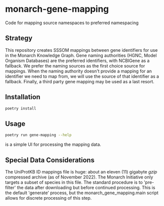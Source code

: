# monarch-gene-mapping

Code for mapping source namespaces to preferred namespacing

## Strategy

This repository creates SSSOM mappings between gene identifiers for use in the Monarch Knowledge Graph. Gene naming authorities (HGNC, Model Organism Databases) are the preferred identifiers, with NCBIGene as a fallback. We prefer the naming sources as the first choice source for mappings. When the naming authority doesn't provide a mapping for an identifier we need to map from, we will use the source of that identifier as a fallback. Finally, a third party gene mapping may be used as a last resort.  

## Installation

```bash
poetry install
```

## Usage

```bash
poetry run gene-mapping --help
```

is a simple UI for processing the mapping data. 

## Special Data Considerations

The UniProtKB ID mappings file is huge: about an eleven (11) gigabyte _gzip_ compressed archive (as of November 2022). 
The Monarch Initiative only targets a subset of species in this file. The standard procedure is to 'pre-filter' the
data after downloading but before continued processing. This is the default 'generate' process, but the
monarch_gene_mapping.main script allows for discrete processing of this step.

